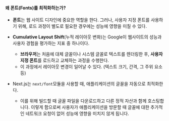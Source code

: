 
#### 왜 폰트(Fonts)를 최적화하는가?

- **폰트**는 웹 사이트 디자인에 중요한 역할을 한다. 그러나, 사용자 지정 폰트를 사용하기 위해, 로드 과정이 별도로 필요한 경우에는 성능에 영향을 미칠 수 있다.

- **Cumulative Layout Shift**(누적 레이아웃 변화)는 Google이 웹사이트의 성능과 사용자 경험을 평가하는 지표 중 하나이다. 
	- **브라우저**는 처음에 대체 글꼴이나 시스템 글꼴로 텍스트를 렌더링한 후, **사용자 지정 폰트**를 로드하고 교체하는 과정을 수행한다.
	- 이 과정에서 레이아웃 변경이 일어날 수 있다. (텍스트 크기, 간격, 그 주위 요소 등)

- Next.js는 `next/font`모듈을 사용할 때, 애플리케이션의 글꼴을 자동으로 최적화한다.
	- 이를 위해 빌드할 때 글꼴 파일을 다운로드하고 다른 정적 자산과 함께 호스팅합니다. 이렇게 함으로써 사용자가 애플리케이션을 방문할 때 글꼴에 대한 추가적인 네트워크 요청이 없어 성능에 영향을 미치지 않게 됩니다.